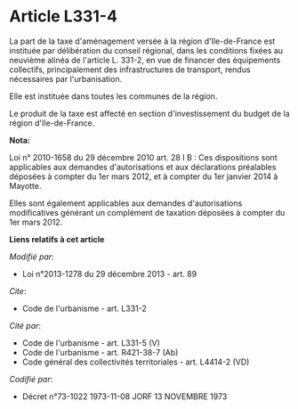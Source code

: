# Article L331-4

La part de la taxe d'aménagement versée à la région d'Ile-de-France est instituée par délibération du conseil régional, dans
les conditions fixées au neuvième  alinéa de l'article L. 331-2, en vue de financer des équipements collectifs,
principalement des infrastructures de transport, rendus nécessaires par l'urbanisation. 

Elle est instituée dans toutes les communes de la région. 

Le produit de la taxe est affecté en section d'investissement du budget de la région d'Ile-de-France.

**Nota:**

Loi n° 2010-1658 du 29 décembre 2010 art. 28 I B : Ces dispositions sont applicables aux demandes d'autorisations et aux
déclarations préalables déposées à compter du 1er mars 2012, et à compter du 1er janvier 2014 à Mayotte. 

Elles sont également applicables aux demandes d'autorisations modificatives générant un complément de taxation déposées à
compter du 1er mars 2012.

**Liens relatifs à cet article**

_Modifié par_:

  - Loi n°2013-1278 du 29 décembre 2013 - art. 89

_Cite_:

  - Code de l'urbanisme - art. L331-2

_Cité par_:

  - Code de l'urbanisme - art. L331-5 (V)
  - Code de l'urbanisme - art. R421-38-7 (Ab)
  - Code général des collectivités territoriales - art. L4414-2 (VD)

_Codifié par_:

  - Décret n°73-1022 1973-11-08 JORF 13 NOVEMBRE 1973
